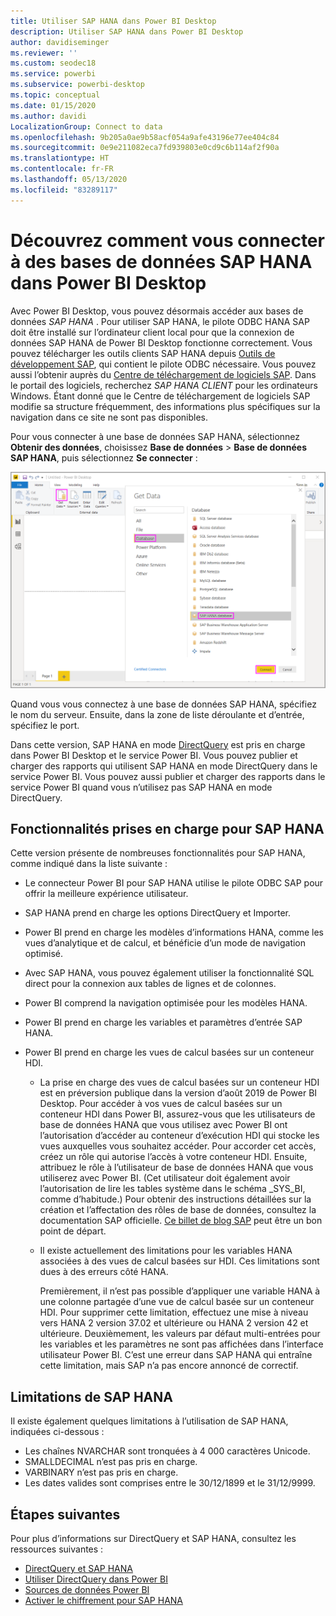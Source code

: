 ```yaml
---
title: Utiliser SAP HANA dans Power BI Desktop
description: Utiliser SAP HANA dans Power BI Desktop
author: davidiseminger
ms.reviewer: ''
ms.custom: seodec18
ms.service: powerbi
ms.subservice: powerbi-desktop
ms.topic: conceptual
ms.date: 01/15/2020
ms.author: davidi
LocalizationGroup: Connect to data
ms.openlocfilehash: 9b205a0ae9b58acf054a9afe43196e77ee404c84
ms.sourcegitcommit: 0e9e211082eca7fd939803e0cd9c6b114af2f90a
ms.translationtype: HT
ms.contentlocale: fr-FR
ms.lasthandoff: 05/13/2020
ms.locfileid: "83289117"
---
```

# <a name="connect-to-sap-hana-databases-in-power-bi-desktop"></a>Découvrez comment vous connecter à des bases de données SAP HANA dans Power BI Desktop

Avec Power BI Desktop, vous pouvez désormais accéder aux bases de données *SAP HANA* . Pour utiliser SAP HANA, le pilote ODBC HANA SAP doit être installé sur l’ordinateur client local pour que la connexion de données SAP HANA de Power BI Desktop fonctionne correctement. Vous pouvez télécharger les outils clients SAP HANA depuis [Outils de développement SAP](https://tools.hana.ondemand.com/#hanatools), qui contient le pilote ODBC nécessaire. Vous pouvez aussi l’obtenir auprès du [Centre de téléchargement de logiciels SAP](https://support.sap.com/en/my-support/software-downloads.html). Dans le portail des logiciels, recherchez *SAP HANA CLIENT* pour les ordinateurs Windows. Étant donné que le Centre de téléchargement de logiciels SAP modifie sa structure fréquemment, des informations plus spécifiques sur la navigation dans ce site ne sont pas disponibles.

Pour vous connecter à une base de données SAP HANA, sélectionnez **Obtenir des données**, choisissez **Base de données** > **Base de données SAP HANA**, puis sélectionnez **Se connecter** :

![Base de données SAP HANA, boîte de dialogue Obtenir des données, Power BI Desktop](media/desktop-sap-hana/sap-hana-1.png)

Quand vous vous connectez à une base de données SAP HANA, spécifiez le nom du serveur. Ensuite, dans la zone de liste déroulante et d’entrée, spécifiez le port.

Dans cette version, SAP HANA en mode [DirectQuery](desktop-directquery-sap-hana.md) est pris en charge dans Power BI Desktop et le service Power BI. Vous pouvez publier et charger des rapports qui utilisent SAP HANA en mode DirectQuery dans le service Power BI. Vous pouvez aussi publier et charger des rapports dans le service Power BI quand vous n’utilisez pas SAP HANA en mode DirectQuery.

## <a name="supported-features-for-sap-hana"></a>Fonctionnalités prises en charge pour SAP HANA

Cette version présente de nombreuses fonctionnalités pour SAP HANA, comme indiqué dans la liste suivante :

* Le connecteur Power BI pour SAP HANA utilise le pilote ODBC SAP pour offrir la meilleure expérience utilisateur.

* SAP HANA prend en charge les options DirectQuery et Importer.

* Power BI prend en charge les modèles d’informations HANA, comme les vues d’analytique et de calcul, et bénéficie d’un mode de navigation optimisé.

* Avec SAP HANA, vous pouvez également utiliser la fonctionnalité SQL direct pour la connexion aux tables de lignes et de colonnes.

* Power BI comprend la navigation optimisée pour les modèles HANA.

* Power BI prend en charge les variables et paramètres d’entrée SAP HANA.

* Power BI prend en charge les vues de calcul basées sur un conteneur HDI.

  * La prise en charge des vues de calcul basées sur un conteneur HDI est en préversion publique dans la version d’août 2019 de Power BI Desktop. Pour accéder à vos vues de calcul basées sur un conteneur HDI dans Power BI, assurez-vous que les utilisateurs de base de données HANA que vous utilisez avec Power BI ont l’autorisation d’accéder au conteneur d’exécution HDI qui stocke les vues auxquelles vous souhaitez accéder. Pour accorder cet accès, créez un rôle qui autorise l’accès à votre conteneur HDI. Ensuite, attribuez le rôle à l’utilisateur de base de données HANA que vous utiliserez avec Power BI. (Cet utilisateur doit également avoir l’autorisation de lire les tables système dans le schéma \_SYS\_BI, comme d’habitude.) Pour obtenir des instructions détaillées sur la création et l’affectation des rôles de base de données, consultez la documentation SAP officielle. [Ce billet de blog SAP](https://blogs.sap.com/2018/01/24/the-easy-way-to-make-your-hdi-container-accessible-to-a-classic-database-user/) peut être un bon point de départ.

  * Il existe actuellement des limitations pour les variables HANA associées à des vues de calcul basées sur HDI. Ces limitations sont dues à des erreurs côté HANA.
  
    Premièrement, il n’est pas possible d’appliquer une variable HANA à une colonne partagée d’une vue de calcul basée sur un conteneur HDI. Pour supprimer cette limitation, effectuez une mise à niveau vers HANA 2 version 37.02 et ultérieure ou HANA 2 version 42 et ultérieure. Deuxièmement, les valeurs par défaut multi-entrées pour les variables et les paramètres ne sont pas affichées dans l’interface utilisateur Power BI. C’est une erreur dans SAP HANA qui entraîne cette limitation, mais SAP n’a pas encore annoncé de correctif.

## <a name="limitations-of-sap-hana"></a>Limitations de SAP HANA

Il existe également quelques limitations à l’utilisation de SAP HANA, indiquées ci-dessous :

* Les chaînes NVARCHAR sont tronquées à 4 000 caractères Unicode.
* SMALLDECIMAL n’est pas pris en charge.
* VARBINARY n’est pas pris en charge.
* Les dates valides sont comprises entre le 30/12/1899 et le 31/12/9999.

## <a name="next-steps"></a>Étapes suivantes

Pour plus d’informations sur DirectQuery et SAP HANA, consultez les ressources suivantes :

* [DirectQuery et SAP HANA](desktop-directquery-sap-hana.md)
* [Utiliser DirectQuery dans Power BI](desktop-directquery-about.md)
* [Sources de données Power BI](power-bi-data-sources.md)
* [Activer le chiffrement pour SAP HANA](desktop-sap-hana-encryption.md)
